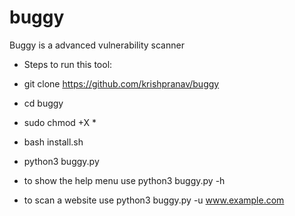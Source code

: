 # buggy
Buggy is a advanced vulnerability scanner

- Steps to run this tool:
- git clone https://github.com/krishpranav/buggy
- cd buggy
- sudo chmod +X *
- bash install.sh
- python3 buggy.py 

- to show the help menu use python3 buggy.py -h 
- to scan a website use python3 buggy.py -u www.example.com

